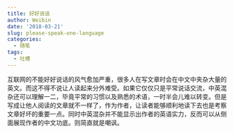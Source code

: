 ```yaml
---
title: 好好说话
author: Weibin
date: '2018-03-21'
slug: please-speak-one-language
categories:
  - 随笔
tags:
  - 吐槽
---
```


互联网的不能好好说话的风气愈加严重，很多人在写文章时会在中文中夹杂大量的英文。而这不得不说让人读起来分外难受。如果它仅仅只是平常说话交流，中英混杂还可以理解一二，毕竟平常的习惯以及熟悉的术语，一时半会儿难以转变。但是写成让他人阅读的文章就不一样了，作为作者，让读者能够顺利地读下去也是考察文章好坏的重要一点。同时中英混杂并不能显示出作者的英语实力，反而可以从侧面展现作者的中文功底。则简直就是嘲讽。